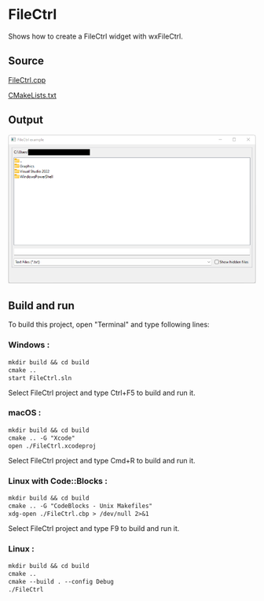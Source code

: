 # FileCtrl

Shows how to create a FileCtrl widget with wxFileCtrl.

## Source

[FileCtrl.cpp](FileCtrl.cpp)

[CMakeLists.txt](CMakeLists.txt)

## Output

![output](../../../docs/Pictures/FileCtrl.png)

## Build and run

To build this project, open "Terminal" and type following lines:

### Windows :

``` shell
mkdir build && cd build
cmake .. 
start FileCtrl.sln
```

Select FileCtrl project and type Ctrl+F5 to build and run it.

### macOS :

``` shell
mkdir build && cd build
cmake .. -G "Xcode"
open ./FileCtrl.xcodeproj
```

Select FileCtrl project and type Cmd+R to build and run it.

### Linux with Code::Blocks :

``` shell
mkdir build && cd build
cmake .. -G "CodeBlocks - Unix Makefiles"
xdg-open ./FileCtrl.cbp > /dev/null 2>&1
```

Select FileCtrl project and type F9 to build and run it.

### Linux :

``` shell
mkdir build && cd build
cmake .. 
cmake --build . --config Debug
./FileCtrl
```
